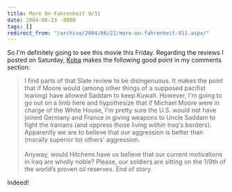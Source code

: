 ```yaml
---
title: More On Fahrenheit 9/11
date: 2004-06-23 -0800
tags: []
redirect_from: "/archive/2004/06/22/more-on-fahrenheit-911.aspx/"
---
```


So I'm definitely going to see this movie this Friday. Regarding the
reviews I posted on Saturday,
[Koba](http://koba.europe.webmatrixhosting.com/) makes the following
good point in my comments section:

> I find parts of that Slate review to be disingenuous. It makes the
> point that if Moore would (among other things of a supposed pacifist
> leaning) have allowed Saddam to keep Kuwait. However, I'm going to go
> out on a limb here and hypothesize that if Michael Moore were in
> charge of the White House, I'm pretty sure the U.S. would not have
> joined Germany and France in giving weapons to Uncle Saddam to fight
> the Iranians (and oppress those living within Iraq's borders).
> Apparently we are to believe that our aggression is better than
> (morally superior to) others' aggression. \
> \
>  Anyway, would Hitchens have us believe that our current motivations
> in Iraq are wholly noble? Please, our soldiers are sitting on the
> 1/9th of the world’s proven oil reserves. End of story.

Indeed!

